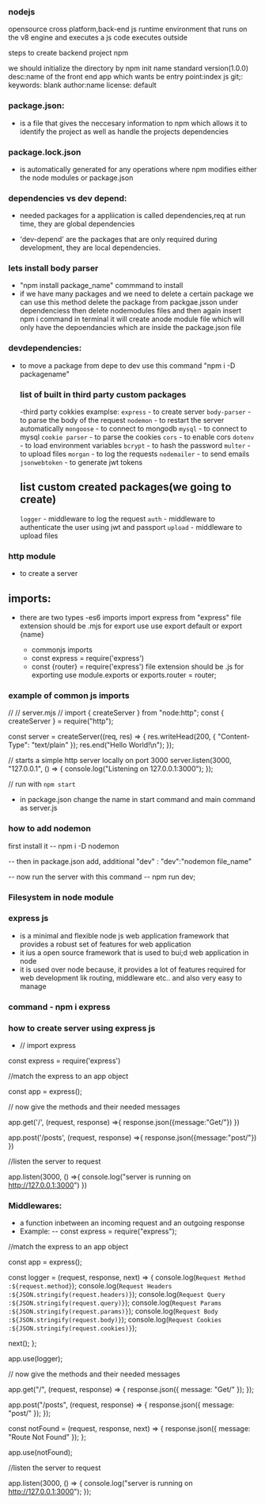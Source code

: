 ### nodejs

opensource cross platform,back-end js runtime environment that runs on the v8 engine and executes a js code executes outside

steps to create backend project
npm 

we should initialize the directory by npm init
name
standard version(1.0.0)
desc:name of the front end app which wants be
entry point:index js
git;:
keywords: blank
author:name
license: default



### package.json:
- is a file that gives the neccesary information to npm which allows it to identify the project as well as handle the projects dependencies


### package.lock.json
- is automatically generated for any operations where npm modifies either the node modules or package.json



### dependencies vs dev depend:
- needed packages for a appliication is called dependencies,req at run time, they are global dependencies

- 'dev-depend'  are the packages that are only required during development, they are local dependencies.


### lets install body parser
- "npm install package_name" commmand to install
- if we have many packages and we need to delete a certain package we can use this method delete the package from packgae.jsson under dependenciess then delete nodemodules files and then again insert npm i command in terminal it will create anode module file which will only have the depoendancies which are inside the package.json file


### devdependencies:
- to move a package from depe to dev use this command "npm i -D packagename"


    ### list of built in third party custom packages
    -third party cokkies examplse:
    `express` - to create server
    `body-parser` - to parse the body of the request
    `nodemon` - to restart the server automatically
    `mongoose` - to connect to mongodb
    `mysql` - to connect to mysql
    `cookie parser` - to parse the cookies
    `cors` - to enable cors
    `dotenv` - to load environment variables
    `bcrypt` - to hash the password
    `multer` - to upload files
    `morgan` - to log the requests
    `nodemailer` - to send emails
    `jsonwebtoken` - to generate jwt tokens


    ## list custom created packages(we going to create)
    `logger` - middleware to log the request
    `auth` - middleware to authenticate the user using jwt and passport
    `upload` - middleware to upload files

### http module
  - to create a server

  ## imports:
  - there are two types 
    -es6 imports
     import express from "express"
     file extension should be .mjs
     for export use use export default or export {name}

    - commonjs imports
    - const express = require('express')
    - const {router} = require('express')
    file extension should be .js
    for exporting use module.exports or exports.router = router;


### example of common js imports
// // server.mjs
// import { createServer } from "node:http";
const { createServer } = require("http");

const server = createServer((req, res) => {
  res.writeHead(200, { "Content-Type": "text/plain" });
  res.end("Hello World!\n");
});

// starts a simple http server locally on port 3000
server.listen(3000, "127.0.0.1", () => {
  console.log("Listening on 127.0.0.1:3000");
});

// run with `npm start`

- in package.json change the name in start command and main command as server.js




### how to add nodemon

first install it 
-- npm i -D nodemon

-- then
in package.json add, additional 
"dev" : "dev":"nodemon file_name"

-- now run the server with this command
-- npm run dev;




### Filesystem in node module



### express js
- is a minimal and flexible node js web application framework that provides a robust set of features for web application
- it ius a open source framework that is used to bui;d web application in node
- it is used over node because, it provides a lot of features required for web development lik routing, middleware etc.. and also very easy to manage

### command - npm i express

### how to create server using express js
- // import express

const express = require('express')

//match the express to an app object

const app = express();


// now give the methods and their needed messages

app.get('/', (request, response) =>{
  response.json({message:"Get/"})
})

app.post('/posts', (request, response) =>{
  response.json({message:"post/"})
})


//listen the server to request

app.listen(3000, () =>{
  console.log("server is running on http://127.0.0.1:3000")
})



### Middlewares:
- a function inbetween  an incoming request and an outgoing response
- Example:
-- const express = require("express");

//match the express to an app object

const app = express();

const logger = (request, response, next) => {
  console.log(`Request Method :${request.method}`);
  console.log(`Request Headers :${JSON.stringify(request.headers)}`);
  console.log(`Request Query :${JSON.stringify(request.query)}`);
  console.log(`Request Params :${JSON.stringify(request.params)}`);
  console.log(`Request Body :${JSON.stringify(request.body)}`);
  console.log(`Request Cookies :${JSON.stringify(request.cookies)}`);

  next();
};

app.use(logger);

// now give the methods and their needed messages

app.get("/", (request, response) => {
  response.json({ message: "Get/" });
});

app.post("/posts", (request, response) => {
  response.json({ message: "post/" });
});

const notFound = (request, response, next) => {
  response.json({ message: "Route Not Found" });
};

app.use(notFound);

//listen the server to request

app.listen(3000, () => {
  console.log("server is running on http://127.0.0.1:3000");
});
